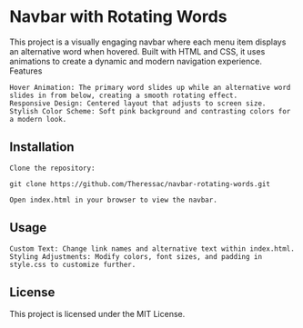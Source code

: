 # Navbar with Rotating Words

This project is a visually engaging navbar where each menu item displays an alternative word when hovered. Built with HTML and CSS, it uses animations to create a dynamic and modern navigation experience.
Features

    Hover Animation: The primary word slides up while an alternative word slides in from below, creating a smooth rotating effect.
    Responsive Design: Centered layout that adjusts to screen size.
    Stylish Color Scheme: Soft pink background and contrasting colors for a modern look.

## Installation

    Clone the repository:

    git clone https://github.com/Theressac/navbar-rotating-words.git

    Open index.html in your browser to view the navbar.


## Usage

    Custom Text: Change link names and alternative text within index.html.
    Styling Adjustments: Modify colors, font sizes, and padding in style.css to customize further.

## License

This project is licensed under the MIT License.
